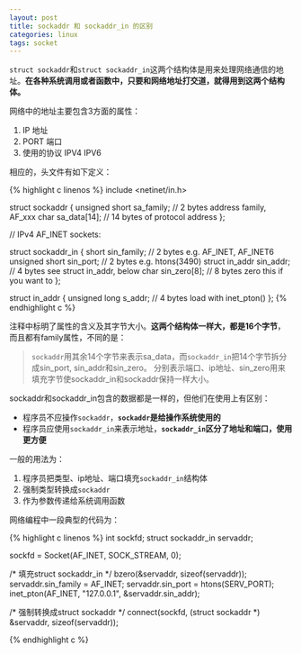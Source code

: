 ```yaml
---
layout: post
title: sockaddr 和 sockaddr_in 的区别
categories: linux
tags: socket
---
```


`struct sockaddr`和`struct sockaddr_in`这两个结构体是用来处理网络通信的地址。**在各种系统调用或者函数中，只要和网络地址打交道，就得用到这两个结构体。**

网络中的地址主要包含3方面的属性：

1. IP 地址
2. PORT 端口
3. 使用的协议 IPV4 IPV6

相应的，头文件有如下定义：

{% highlight c linenos %}
include <netinet/in.h>

struct sockaddr {
    unsigned short    sa_family;    // 2 bytes address family, AF_xxx
    char              sa_data[14];     // 14 bytes of protocol address
};

// IPv4 AF_INET sockets:

struct sockaddr_in {
    short            sin_family;       // 2 bytes e.g. AF_INET, AF_INET6
    unsigned short   sin_port;    // 2 bytes e.g. htons(3490)
    struct in_addr   sin_addr;     // 4 bytes see struct in_addr, below
    char             sin_zero[8];     // 8 bytes zero this if you want to
};

struct in_addr {
    unsigned long s_addr;          // 4 bytes load with inet_pton()
};
{% endhighlight c %}

注释中标明了属性的含义及其字节大小。**这两个结构体一样大，都是16个字节**，而且都有family属性，不同的是：

> `sockaddr`用其余14个字节来表示sa_data，而`sockaddr_in`把14个字节拆分成sin_port, sin_addr和sin_zero。
分别表示端口、ip地址、sin_zero用来填充字节使sockaddr_in和sockaddr保持一样大小。
 
 
sockaddr和sockaddr_in包含的数据都是一样的，但他们在使用上有区别：

* 程序员不应操作`sockaddr`，**`sockaddr`是给操作系统使用的**
* 程序员应使用`sockaddr_in`来表示地址，**`sockaddr_in`区分了地址和端口，使用更方便**
 
 
一般的用法为：

1. 程序员把类型、ip地址、端口填充`sockaddr_in`结构体
2. 强制类型转换成`sockaddr`
3. 作为参数传递给系统调用函数

网络编程中一段典型的代码为：

{% highlight c linenos %}
int sockfd;
struct sockaddr_in servaddr;

sockfd = Socket(AF_INET, SOCK_STREAM, 0);

/* 填充struct sockaddr_in */
bzero(&servaddr, sizeof(servaddr));
servaddr.sin_family = AF_INET;
servaddr.sin_port = htons(SERV_PORT);
inet_pton(AF_INET, "127.0.0.1", &servaddr.sin_addr);

/* 强制转换成struct sockaddr */
connect(sockfd, (struct sockaddr *) &servaddr, sizeof(servaddr));
 
{% endhighlight c %}